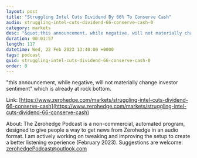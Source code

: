 ```yaml
---
layout: post
title: "Struggling Intel Cuts Dividend By 66% To Conserve Cash"
audio: struggling-intel-cuts-dividend-66-conserve-cash-0
category: markets
desc: "&quot;this announcement, while negative, will not materially change investor sentiment&quot; which is already at rock bottom."
duration: 00:01:57
length: 117
datetime: Wed, 22 Feb 2023 13:40:00 +0000
tags: podcast
guid: struggling-intel-cuts-dividend-66-conserve-cash-0
order: 0
---
```

&quot;this announcement, while negative, will not materially change investor sentiment&quot; which is already at rock bottom.

Link: [https://www.zerohedge.com/markets/struggling-intel-cuts-dividend-66-conserve-cash](https://www.zerohedge.com/markets/struggling-intel-cuts-dividend-66-conserve-cash)

About: The Zerohedge Podcast is a non-commercial, automated program, designed to give people a way to get news from Zerohedge in an audio format.  I am actively working on tweaking and improving the setup to create a better listening experience (February 2023).  Suggestions are welcome: [zerohedgePodcast@outlook.com](mailto:zerohedgePodcast@outlook.com)